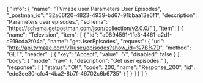 {
  "info": {
    "name": "TVmaze user Parameters User Episodes",
    "_postman_id": "32a66f20-4823-4939-bd67-91bbaa13e6f1",
    "description": "Parameters user episodes.",
    "schema": "https://schema.getpostman.com/json/collection/v2.0.0/"
  },
  "item": [
    {
      "name": "Television",
      "item": [
        {
          "id": "a0894591-1fe3-4461-a2d1-c919cda2f04a",
          "name": "getUserEpisodes",
          "request": {
            "url": "http://api.tvmaze.com/v1/user/episodes?show_id=%7B%7D",
            "method": "GET",
            "header": [
              {
                "key": "Accept",
                "value": "*/*",
                "disabled": false
              }
            ],
            "body": {
              "mode": "raw"
            },
            "description": "Get user episodes."
          },
          "response": [
            {
              "status": "OK",
              "code": 200,
              "name": "Response_200",
              "id": "ede3ee30-cfc4-4ba2-8b7f-46702c6b6735"
            }
          ]
        }
      ]
    }
  ]
}
